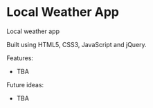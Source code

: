 # Local Weather App
Local weather app

Built using HTML5, CSS3, JavaScript and jQuery.

Features:
* TBA

Future ideas:
* TBA
